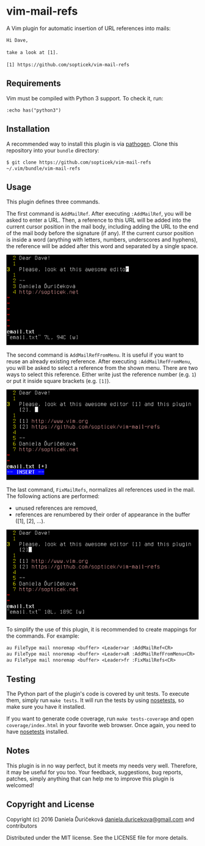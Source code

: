 # vim-mail-refs #

A Vim plugin for automatic insertion of URL references into mails:
```
Hi Dave,

take a look at [1].

[1] https://github.com/sopticek/vim-mail-refs

```

## Requirements ##

Vim must be compiled with Python 3 support. To check it, run:
```
:echo has("python3")
```

## Installation ##

A recommended way to install this plugin is via
[pathogen](https://github.com/tpope/vim-pathogen). Clone this repository into
your `bundle` directory:

```
$ git clone https://github.com/sopticek/vim-mail-refs ~/.vim/bundle/vim-mail-refs
```

## Usage ##

This plugin defines three commands.

The first command is `AddMailRef`. After executing `:AddMailRef`, you will be
asked to enter a URL. Then, a reference to this URL will be added into the
current cursor position in the mail body, including adding the URL to the end
of the mail body before the signature (if any). If the current cursor position
is inside a word (anything with letters, numbers, underscores and hyphens), the
reference will be added after this word and separated by a single space.

![AddMailRef](screenshots/AddMailRef.gif)

The second command is `AddMailRefFromMenu`. It is useful if you want to reuse
an already existing reference. After executing `:AddMailRefFromMenu`, you will
be asked to select a reference from the shown menu. There are two ways to
select this reference. Either write just the reference number (e.g. `1`) or put
it inside square brackets (e.g. `[1]`).

![AddMailRefFromMenu](screenshots/AddMailRefFromMenu.gif)

The last command, `FixMailRefs`, normalizes all references used in the mail.
The following actions are performed:
* unused references are removed,
* references are renumbered by their order of appearance in the buffer ([1],
  [2], ...).

![FixMailRefs](screenshots/FixMailRefs.gif)

To simplify the use of this plugin, it is recommended to create mappings for
the commands. For example:
```
au FileType mail nnoremap <buffer> <Leader>ar :AddMailRef<CR>
au FileType mail nnoremap <buffer> <Leader>aR :AddMailRefFromMenu<CR>
au FileType mail nnoremap <buffer> <Leader>fr :FixMailRefs<CR>
```

## Testing ##

The Python part of the plugin's code is covered by unit tests. To execute them,
simply run `make tests`. It will run the tests by using
[nosetests](https://nose.readthedocs.org/en/latest/), so make sure you have it
installed.

If you want to generate code coverage, run `make tests-coverage` and open
`coverage/index.html` in your favorite web browser. Once again, you need to
have [nosetests](https://nose.readthedocs.org/en/latest/) installed.

## Notes ##

This plugin is in no way perfect, but it meets my needs very well. Therefore,
it may be useful for you too. Your feedback, suggestions, bug reports, patches,
simply anything that can help me to improve this plugin is welcomed!

## Copyright and License ##

Copyright (c) 2016 Daniela Ďuričeková <daniela.duricekova@gmail.com> and
contributors

Distributed under the MIT license. See the LICENSE file for more details.
